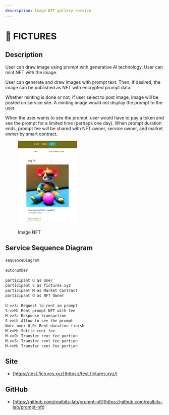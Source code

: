 ```yaml
---
description: Image NFT gallery service
---
```


# 🌅 FICTURES

## Description

User can draw image using prompt with generative AI technology. User can mint NFT with the image.

User can generate and draw images with prompt text. Then, if desired, the image can be published as NFT with encrypted prompt data.

Whether minting is done or not, if user select to post image, image will be posted on service site. A minting image would not display the prompt to the user.

When the user wants to see the prompt, user would have to pay a token and see the prompt for a limited time (perhaps one day). When prompt duration ends, prompt fee will be shared with NFT owner, service owner, and market owner by smart contract.

<div data-full-width="false"><figure><img src="../.gitbook/assets/image (4).png" alt="" width="188"><figcaption><p>Image NFT</p></figcaption></figure></div>

## Service Sequence Diagram

```mermaid
sequenceDiagram

autonumber

participant U as User
participant S as fictures.xyz
participant M as Market Contract
participant O as NFT Owner

U->>S: Request to rent an prompt
S->>M: Rent prompt NFT with fee
M->>S: Response transaction
S->>U: Allow to see the prompt
Note over U,O: Rent duration finish
M->>M: Settle rent fee
M->>O: Transfer rent fee portion
M->>S: Transfer rent fee portion
M->>M: Transfer rent fee portion
```

## **Site**

* [https://test.fictures.xyz](https://test.fictures.xyz/)

## **GitHub**

* [https://github.com/realbits-lab/prompt-nft](https://github.com/realbits-lab/prompt-nft)
